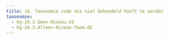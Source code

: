 ```yaml
---
title: 18. Taxonomie code die niet behandeld hoeft te worden
taxonomie:
  - bg-24.2.Geen-Niveau.OI
  - bg-24.3.Alleen-Niveau-Twee.OI
---
```

